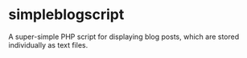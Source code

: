 # simpleblogscript
A super-simple PHP script for displaying blog posts, which are stored individually as text files.
